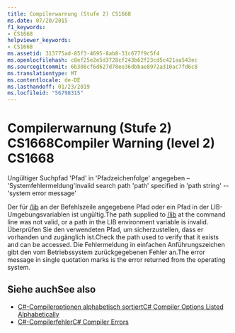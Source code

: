 ```yaml
---
title: Compilerwarnung (Stufe 2) CS1668
ms.date: 07/20/2015
f1_keywords:
- CS1668
helpviewer_keywords:
- CS1668
ms.assetid: 313775ad-85f3-4695-8ab8-31c677f9c5f4
ms.openlocfilehash: c8ef25e2e5d3728cf243b62f23cd5c421aa543ec
ms.sourcegitcommit: 6b308cf6d627d78ee36dbbae8972a310ac7fd6c8
ms.translationtype: MT
ms.contentlocale: de-DE
ms.lasthandoff: 01/23/2019
ms.locfileid: "56798315"
---
```

# <a name="compiler-warning-level-2-cs1668"></a><span data-ttu-id="b6e3d-102">Compilerwarnung (Stufe 2) CS1668</span><span class="sxs-lookup"><span data-stu-id="b6e3d-102">Compiler Warning (level 2) CS1668</span></span>
<span data-ttu-id="b6e3d-103">Ungültiger Suchpfad 'Pfad' in 'Pfadzeichenfolge' angegeben – 'Systemfehlermeldung'</span><span class="sxs-lookup"><span data-stu-id="b6e3d-103">Invalid search path 'path' specified in 'path string' --  'system error message'</span></span>  
  
 <span data-ttu-id="b6e3d-104">Der für [/lib](../../csharp/language-reference/compiler-options/lib-compiler-option.md) an der Befehlszeile angegebene Pfad oder ein Pfad in der LIB-Umgebungsvariablen ist ungültig.</span><span class="sxs-lookup"><span data-stu-id="b6e3d-104">The path supplied to [/lib](../../csharp/language-reference/compiler-options/lib-compiler-option.md) at the command line was not valid, or a path in the LIB environment variable is invalid.</span></span> <span data-ttu-id="b6e3d-105">Überprüfen Sie den verwendeten Pfad, um sicherzustellen, dass er vorhanden und zugänglich ist.</span><span class="sxs-lookup"><span data-stu-id="b6e3d-105">Check the path used to verify that it exists and can be accessed.</span></span> <span data-ttu-id="b6e3d-106">Die Fehlermeldung in einfachen Anführungszeichen gibt den vom Betriebssystem zurückgegebenen Fehler an.</span><span class="sxs-lookup"><span data-stu-id="b6e3d-106">The error message in single quotation marks is the error returned from the operating system.</span></span>  
  
## <a name="see-also"></a><span data-ttu-id="b6e3d-107">Siehe auch</span><span class="sxs-lookup"><span data-stu-id="b6e3d-107">See also</span></span>

- [<span data-ttu-id="b6e3d-108">C#-Compileroptionen alphabetisch sortiert</span><span class="sxs-lookup"><span data-stu-id="b6e3d-108">C# Compiler Options Listed Alphabetically</span></span>](../../csharp/language-reference/compiler-options/listed-alphabetically.md)
- [<span data-ttu-id="b6e3d-109">C#-Compilerfehler</span><span class="sxs-lookup"><span data-stu-id="b6e3d-109">C# Compiler Errors</span></span>](../../csharp/language-reference/compiler-messages/index.md)

